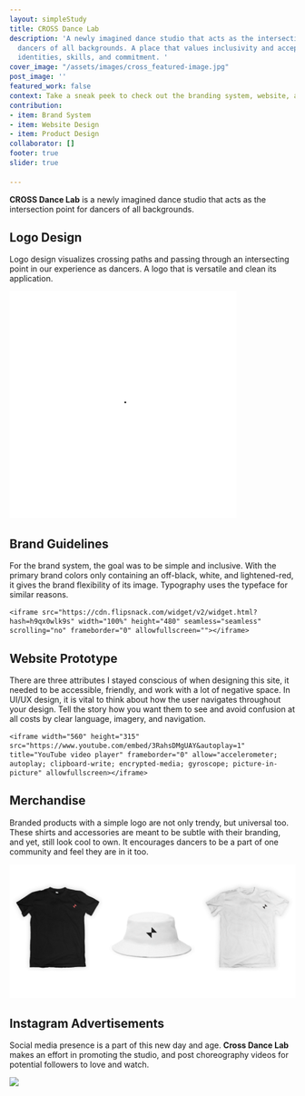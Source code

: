 ```yaml
---
layout: simpleStudy
title: CROSS Dance Lab
description: 'A newly imagined dance studio that acts as the intersection point for
  dancers of all backgrounds. A place that values inclusivity and acceptance in dancers’
  identities, skills, and commitment. '
cover_image: "/assets/images/cross_featured-image.jpg"
post_image: ''
featured_work: false
context: Take a sneak peek to check out the branding system, website, and social.
contribution:
- item: Brand System
- item: Website Design
- item: Product Design
collaborator: []
footer: true
slider: true

---
```

**CROSS Dance Lab** is a newly imagined dance studio that acts as the intersection point for dancers of all backgrounds.

## Logo Design

Logo design visualizes crossing paths and passing through an intersecting point in our experience as dancers. A logo that is versatile and clean its application.

![](/assets/images/cross-logo.gif)

## Brand Guidelines

For the brand system, the goal was to be simple and inclusive. With the primary brand colors only containing an off-black, white, and lightened-red, it gives the brand flexibility of its image. Typography uses the typeface for similar reasons.

    <iframe src="https://cdn.flipsnack.com/widget/v2/widget.html?hash=h9qx0wlk9s" width="100%" height="480" seamless="seamless" scrolling="no" frameborder="0" allowfullscreen=""></iframe>

## Website Prototype

There are three attributes I stayed conscious of when designing this site, it needed to be accessible, friendly, and work with a lot of negative space. In UI/UX design, it is vital to think about how the user navigates throughout your design. Tell the story how you want them to see and avoid confusion at all costs by clear language, imagery, and navigation.

    <iframe width="560" height="315" src="https://www.youtube.com/embed/3RahsDMgUAY&autoplay=1" title="YouTube video player" frameborder="0" allow="accelerometer; autoplay; clipboard-write; encrypted-media; gyroscope; picture-in-picture" allowfullscreen></iframe>

## Merchandise

Branded products with a simple logo are not only trendy, but universal too. These shirts and accessories are meant to be subtle with their branding, and yet, still look cool to own. It encourages dancers to be a part of one community and feel they are in it too.

![](/assets/images/cross_merch.gif)

## Instagram Advertisements

Social media presence is a part of this new day and age. **Cross Dance Lab** makes an effort in promoting the studio, and post choreography videos for potential followers to love and watch.

![](/assets/images/cross_social-ad.gif)
